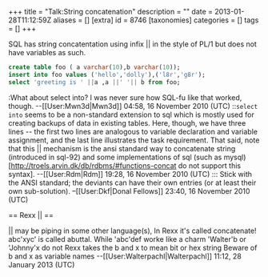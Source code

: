 +++
title = "Talk:String concatenation"
description = ""
date = 2013-01-28T11:12:59Z
aliases = []
[extra]
id = 8746
[taxonomies]
categories = []
tags = []
+++

SQL has string concatentation using infix || in the style of PL/1 but does not have variables as such.


```sql
create table foo ( a varchar(10),b varchar(10));
insert into foo values ('hello','dolly'),('l8r','g8r');
select 'greeting is ' ||a ,a ||' '|| b from foo;
```

:What about select into? I was never sure how SQL-fu like that worked, though. --[[User:Mwn3d|Mwn3d]] 04:58, 16 November 2010 (UTC)
::<code>select into</code> seems to be a non-standard extension to sql which is mostly used for creating backups of data in existing tables.  Here, though, we have three lines -- the first two lines are analogous to variable declaration and variable assignment, and the last line illustrates the task requirement.  That said, note that this || mechanism is the ansi standard way to concatenate string (introduced in sql-92) and some implementations of sql (such as mysql) [http://troels.arvin.dk/db/rdbms/#functions-concat do not support this syntax]. --[[User:Rdm|Rdm]] 19:28, 16 November 2010 (UTC)
::: Stick with the ANSI standard; the deviants can have their own entries (or at least their own sub-solution). –[[User:Dkf|Donal Fellows]] 23:40, 16 November 2010 (UTC)

== Rexx || ==

|| may be piping in some other language(s), In Rexx it's called concatenate!
abc'xyc' is called abuttal.
While 'abc'def worke like a charm
'Walter'b
or
'Johnny'x
do not
Rexx takes the b and x to mean bit or hex string
Beware of b and x as variable names
--[[User:Walterpachl|Walterpachl]] 11:12, 28 January 2013 (UTC)
